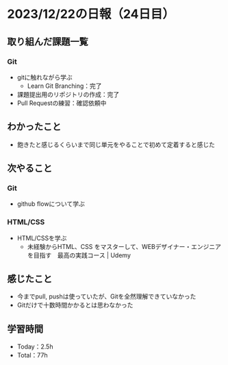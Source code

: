 # 2023/12/22の日報（24日目）

## 取り組んだ課題一覧
### Git
- gitに触れながら学ぶ
    - Learn Git Branching：完了
- 課題提出用のリポジトリの作成：完了
- Pull Requestの練習：確認依頼中

## わかったこと
- 飽きたと感じるくらいまで同じ単元をやることで初めて定着すると感じた

## 次やること
### Git
- github flowについて学ぶ
### HTML/CSS
- HTML/CSSを学ぶ
    -  未経験からHTML、CSS をマスターして、WEBデザイナー・エンジニアを目指す　最高の実践コース | Udemy

## 感じたこと
- 今までpull, pushは使っていたが、Gitを全然理解できていなかった
- Gitだけで十数時間かかるとは思わなかった

## 学習時間
  - Today：2.5h
  - Total：77h
